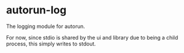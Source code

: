 # autorun-log

The logging module for autorun.

For now, since stdio is shared by the ui and library due to being a child process, this simply writes to stdout.
